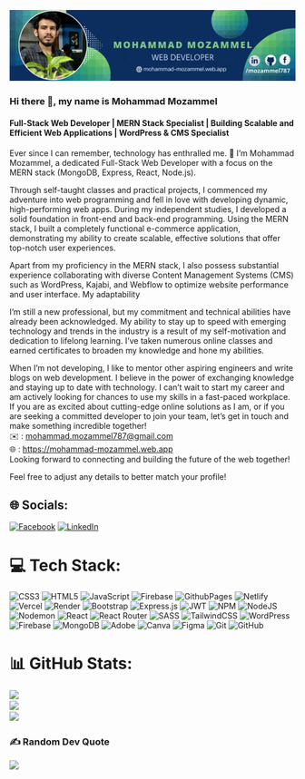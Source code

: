 ![Full-Stack Web Developer | MERN Stack Specialist | Building Scalable and Efficient Web Applications | WordPress & CMS Specialist](https://raw.githubusercontent.com/mozammel787/mozammel787/main/0BE8E23F-1994-4998-BD2B-183EE3CE01E3.jpeg)
### Hi there 👋, my name is Mohammad Mozammel
#### Full-Stack Web Developer | MERN Stack Specialist | Building Scalable and Efficient Web Applications | WordPress & CMS Specialist

Ever since I can remember, technology has enthralled me. 👋 I’m Mohammad Mozammel, a dedicated Full-Stack Web Developer with a focus on the MERN stack (MongoDB, Express, React, Node.js).

Through self-taught classes and practical projects, I commenced my adventure into web programming and fell in love with developing dynamic, high-performing web apps. During my independent studies, I developed a solid foundation in front-end and back-end programming. Using the MERN stack, I built a completely functional e-commerce application, demonstrating my ability to create scalable, effective solutions that offer top-notch user experiences.

Apart from my proficiency in the MERN stack, I also possess substantial experience collaborating with diverse Content Management Systems (CMS) such as WordPress, Kajabi, and Webflow to optimize website performance and user interface. My adaptability 

I’m still a new professional, but my commitment and technical abilities have already been acknowledged. My ability to stay up to speed with emerging technology and trends in the industry is a result of my self-motivation and dedication to lifelong learning. I’ve taken numerous online classes and earned certificates to broaden my knowledge and hone my abilities.

When I’m not developing, I like to mentor other aspiring engineers and write blogs on web development. I believe in the power of exchanging knowledge and staying up to date with technology. I can’t wait to start my career and am actively looking for chances to use my skills in a fast-paced workplace. If you are as excited about cutting-edge online solutions as I am, or if you are seeking a committed developer to join your team, let’s get in touch and make something incredible together!<br/>
✉️ : mohammad.mozammel787@gmail.com <br/>
🌐 : https://mohammad-mozammel.web.app
<br/>
Looking forward to connecting and building the future of the web together!

Feel free to adjust any details to better match your profile!


## 🌐 Socials:
[![Facebook](https://img.shields.io/badge/Facebook-%231877F2.svg?logo=Facebook&logoColor=white)](https://facebook.com/mozammel787) [![LinkedIn](https://img.shields.io/badge/LinkedIn-%230077B5.svg?logo=linkedin&logoColor=white)](https://linkedin.com/in/mozammel787) 

# 💻 Tech Stack:
![CSS3](https://img.shields.io/badge/css3-%231572B6.svg?style=for-the-badge&logo=css3&logoColor=white) ![HTML5](https://img.shields.io/badge/html5-%23E34F26.svg?style=for-the-badge&logo=html5&logoColor=white) ![JavaScript](https://img.shields.io/badge/javascript-%23323330.svg?style=for-the-badge&logo=javascript&logoColor=%23F7DF1E) ![Firebase](https://img.shields.io/badge/firebase-%23039BE5.svg?style=for-the-badge&logo=firebase) ![GithubPages](https://img.shields.io/badge/github%20pages-121013?style=for-the-badge&logo=github&logoColor=white) ![Netlify](https://img.shields.io/badge/netlify-%23000000.svg?style=for-the-badge&logo=netlify&logoColor=#00C7B7) ![Vercel](https://img.shields.io/badge/vercel-%23000000.svg?style=for-the-badge&logo=vercel&logoColor=white) ![Render](https://img.shields.io/badge/Render-%46E3B7.svg?style=for-the-badge&logo=render&logoColor=white) ![Bootstrap](https://img.shields.io/badge/bootstrap-%238511FA.svg?style=for-the-badge&logo=bootstrap&logoColor=white) ![Express.js](https://img.shields.io/badge/express.js-%23404d59.svg?style=for-the-badge&logo=express&logoColor=%2361DAFB) ![JWT](https://img.shields.io/badge/JWT-black?style=for-the-badge&logo=JSON%20web%20tokens) ![NPM](https://img.shields.io/badge/NPM-%23CB3837.svg?style=for-the-badge&logo=npm&logoColor=white) ![NodeJS](https://img.shields.io/badge/node.js-6DA55F?style=for-the-badge&logo=node.js&logoColor=white) ![Nodemon](https://img.shields.io/badge/NODEMON-%23323330.svg?style=for-the-badge&logo=nodemon&logoColor=%BBDEAD) ![React](https://img.shields.io/badge/react-%2320232a.svg?style=for-the-badge&logo=react&logoColor=%2361DAFB) ![React Router](https://img.shields.io/badge/React_Router-CA4245?style=for-the-badge&logo=react-router&logoColor=white) ![SASS](https://img.shields.io/badge/SASS-hotpink.svg?style=for-the-badge&logo=SASS&logoColor=white) ![TailwindCSS](https://img.shields.io/badge/tailwindcss-%2338B2AC.svg?style=for-the-badge&logo=tailwind-css&logoColor=white) ![WordPress](https://img.shields.io/badge/WordPress-%23117AC9.svg?style=for-the-badge&logo=WordPress&logoColor=white) ![Firebase](https://img.shields.io/badge/firebase-a08021?style=for-the-badge&logo=firebase&logoColor=ffcd34) ![MongoDB](https://img.shields.io/badge/MongoDB-%234ea94b.svg?style=for-the-badge&logo=mongodb&logoColor=white) ![Adobe](https://img.shields.io/badge/adobe-%23FF0000.svg?style=for-the-badge&logo=adobe&logoColor=white) ![Canva](https://img.shields.io/badge/Canva-%2300C4CC.svg?style=for-the-badge&logo=Canva&logoColor=white) ![Figma](https://img.shields.io/badge/figma-%23F24E1E.svg?style=for-the-badge&logo=figma&logoColor=white) ![Git](https://img.shields.io/badge/git-%23F05033.svg?style=for-the-badge&logo=git&logoColor=white) ![GitHub](https://img.shields.io/badge/github-%23121011.svg?style=for-the-badge&logo=github&logoColor=white)
# 📊 GitHub Stats:
![](https://github-readme-stats.vercel.app/api?username=mozammel787&theme=dark&hide_border=false&include_all_commits=true&count_private=false)<br/>
![](https://github-readme-streak-stats.herokuapp.com/?user=mozammel787&theme=dark&hide_border=false)<br/>
![](https://github-readme-stats.vercel.app/api/top-langs/?username=mozammel787&theme=dark&hide_border=false&include_all_commits=true&count_private=false&layout=compact)

### ✍️ Random Dev Quote
![](https://quotes-github-readme.vercel.app/api?type=horizontal&theme=radical)

<!-- Proudly created with GPRM ( https://gprm.itsvg.in ) -->
